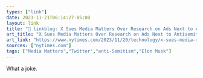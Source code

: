 ```yaml
---
types: ["link"]
date: 2023-11-21T06:14:27-05:00
layout: link
title: "🔗 linkblog: X Sues Media Matters Over Research on Ads Next to Antisemitic Posts - The New York Times'"
art_title: "X Sues Media Matters Over Research on Ads Next to Antisemitic Posts - The New York Times"
art_link: "https://www.nytimes.com/2023/11/20/technology/x-sues-media-matters-antisemitic-posts.html"
sources: ["nytimes.com"]
tags: ["Media Matters","Twitter","anti-Semitism","Elon Musk"]
---
```

What a joke.
